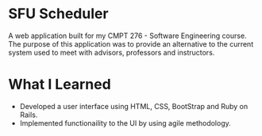 # **SFU Scheduler**

A web application built for my CMPT 276 - Software Engineering course. The purpose of this application was to provide an alternative to the current system used to meet with advisors, professors and instructors.

# **What I Learned**

- Developed a user interface using HTML, CSS, BootStrap and Ruby on Rails. 
- Implemented functionaility to the UI by using agile methodology. 
